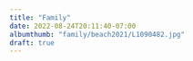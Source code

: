 ```yaml
---
title: "Family"
date: 2022-08-24T20:11:40-07:00
albumthumb: "family/beach2021/L1090482.jpg"
draft: true
---
```



